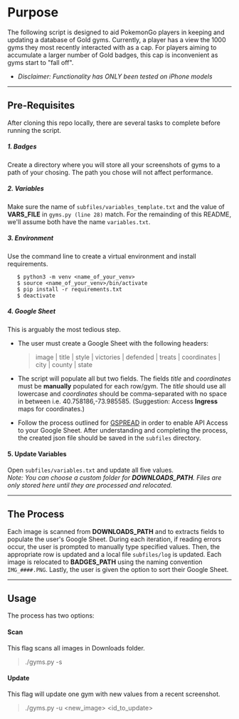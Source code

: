 # Purpose

The following script is designed to aid PokemonGo players in keeping and updating a database of Gold gyms. Currently, a player has a view the 1000 gyms they most recently interacted with as a cap. For players aiming to accumulate a larger number of Gold badges, this cap is inconvenient as gyms start to "fall off".

- *Disclaimer: Functionality has ONLY been tested on iPhone models*

***

## Pre-Requisites
After cloning this repo locally, there are several tasks to complete before running the script.

##### 1. Badges
Create a directory where you will store all your screenshots of gyms to a path of your chosing. The path you chose will not affect performance.

##### 2. Variables
Make sure the name of `subfiles/variables_template.txt` and the value of **VARS_FILE** in `gyms.py (line 28)` match. For the remainding of this README, we'll assume both have the name `variables.txt`.

##### 3. Environment
Use the command line to create a virtual environment and install requirements.
```
   $ python3 -m venv <name_of_your_venv>
   $ source <name_of_your_venv>/bin/activate
   $ pip install -r requirements.txt
   $ deactivate
```

##### 4. Google Sheet
This is arguably the most tedious step.
* The user must create a Google Sheet with the following headers:
    
    > image | title | style | victories | defended | treats | coordinates | city | county | state

* The script will populate all but two fields. The fields *title* and *coordinates* must be **manually** populated for each row/gym. The *title* should use all lowercase and *coordinates* should be comma-separated with no space in between i.e. 40.758186,-73.985585. (Suggestion: Access **Ingress** maps for coordinates.)

* Follow the process outlined for [GSPREAD](https://docs.gspread.org/en/latest/oauth2.html) in order to enable API Access to your Google Sheet. After understanding and completing the process, the created json file should be saved in the `subfiles` directory.

#### 5. Update Variables
Open `subfiles/variables.txt` and update all five values. <br>
*Note: You can choose a custom folder for **DOWNLOADS_PATH**. Files are only stored here until they are processed and relocated.*

***

## The Process

Each image is scanned from **DOWNLOADS_PATH** and to extracts fields to populate the user's Google Sheet. During each iteration, if reading errors occur, the user is prompted to manually type specified values. Then, the appropriate row is updated and a local file `subfiles/log` is updated. Each image is relocated to **BADGES_PATH** using the naming convention `IMG_####.PNG`. Lastly, the user is given the option to sort their Google Sheet.

***

## Usage

The process has two options:

#### Scan
This flag scans all images in Downloads folder.
> ./gyms.py -s

#### Update
This flag will update one gym with new values from a recent screenshot.
> ./gyms.py -u \<new_image> \<id_to_update>
